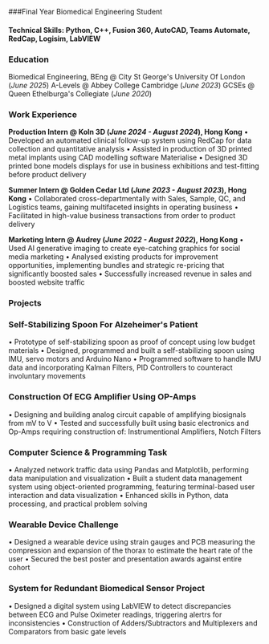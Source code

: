 ###Final Year Biomedical Engineering Student

#### Technical Skills: Python, C++, Fusion 360, AutoCAD, Teams Automate, RedCap, Logisim, LabVIEW

### Education
Biomedical Engineering, BEng @ City St George's University Of London (_June 2025_)
A-Levels @ Abbey College Cambridge (_June 2023_)
GCSEs @ Queen Ethelburga's Collegiate (_June 2020_)

### Work Experience
**Production Intern @ Koln 3D (_June 2024 - August 2024_), Hong Kong** 
•	Developed an automated clinical follow-up system using RedCap for data collection and quantitative analysis
•	Assisted in production of 3D printed metal implants using CAD modelling software Materialise
•	Designed 3D printed bone models displays for use in business exhibitions and test-fitting before product delivery

**Summer Intern @ Golden Cedar Ltd (_June 2023 - August 2023_), Hong Kong**
•	Collaborated cross-departmentally with Sales, Sample, QC, and Logistics teams, gaining multifaceted insights in operating business
•	Facilitated in high-value business transactions from order to product delivery

**Marketing Intern @ Audrey (_June 2022 - August 2022_), Hong Kong**
•	Used AI generative imaging to create eye-catching graphics for social media marketing
•	Analysed existing products for improvement opportunities, implementing bundles and strategic re-pricing that significantly boosted sales
•	Successfully increased revenue in sales and boosted website traffic

### Projects
### **Self-Stabilizing Spoon For Alzeheimer's Patient**
•	Prototype of self-stabilizing spoon as proof of concept using low budget materials
•	Designed, programmed and built a self-stabilizing spoon using IMU, servo motors and Arduino Nano
•	Programmed software to handle IMU data and incorporating Kalman Filters, PID Controllers to counteract involuntary movements

### **Construction Of ECG Amplifier Using OP-Amps**
•	Designing and building analog circuit capable of amplifying biosignals from mV to V
•	Tested and successfully built using basic electronics and Op-Amps requiring construction of: Instrumentional Amplifiers, Notch Filters

### **Computer Science & Programming Task**
•	Analyzed network traffic data using Pandas and Matplotlib, performing data manipulation and visualization
•	Built a student data management system using object-oriented programming, featuring terminal-based user interaction and data visualization
•	Enhanced skills in Python, data processing, and practical problem solving

### **Wearable Device Challenge**
•	Designed a wearable device using strain gauges and PCB measuring the compression and expansion of the thorax to estimate the heart rate of the user 
•	Secured the best poster and presentation awards against entire cohort

### **System for Redundant Biomedical Sensor Project**
•	Designed a digital system using LabVIEW to detect discrepancies between ECG and Pulse Oximeter readings, triggering alertrs for inconsistencies
• Construction of Adders/Subtractors and Multiplexers and Comparators from basic gate levels
